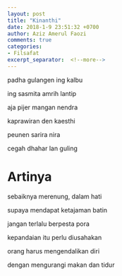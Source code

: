 ```yaml
---
layout: post
title: "Kinanthi"
date: 2018-1-9 23:51:32 +0700
author: Aziz Amerul Faozi
comments: true
categories: 
- Filsafat
excerpt_separator:  <!--more-->
---
```


padha gulangen ing kalbu

ing sasmita amrih lantip

aja pijer mangan nendra

kaprawiran den kaesthi

peunen sarira nira

cegah dhahar lan guling

# Artinya
sebaiknya merenung, dalam hati

supaya mendapat ketajaman batin

jangan terlalu berpesta pora

kepandaian itu perlu diusahakan

orang harus mengendalikan diri 

dengan mengurangi makan dan tidur
